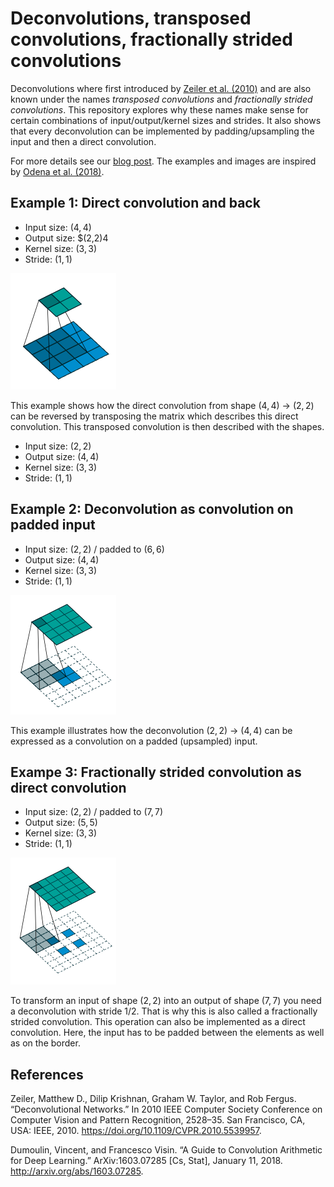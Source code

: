 # Deconvolutions, transposed convolutions, fractionally strided convolutions

Deconvolutions where first introduced by [Zeiler et al. (2010)]() and are also known under the names *transposed convolutions* and *fractionally strided convolutions*. This repository explores why these names make sense for certain combinations of input/output/kernel sizes and strides. It also shows that every deconvolution can be implemented by padding/upsampling the input and then a direct convolution.

For more details see our [blog post](). The examples and images are inspired by [Odena et al. (2018)](http://arxiv.org/abs/1603.07285).

## Example 1: Direct convolution and back
* Input size: $(4,4)$
* Output size: $(2,2)4
* Kernel size: $(3,3)$
* Stride: $(1,1)$

![Direct convolution, transposed convolution](img/direct-conv.png)


This example shows how the direct convolution from shape $(4,4)$ -> $(2,2)$ can be reversed by transposing the matrix which describes this direct convolution. This transposed convolution is then described with the shapes.

* Input size: $(2,2)$
* Output size: $(4,4)$
* Kernel size: $(3,3)$
* Stride: $(1,1)$


## Example 2: Deconvolution as convolution on padded input
* Input size: $(2,2)$ / padded to $(6,6)$
* Output size: $(4,4)$
* Kernel size: $(3,3)$
* Stride: $(1,1)$

![Padded input with convolution leads to upsampling](img/padded-conv.png)

This example illustrates how the deconvolution $(2,2)$ -> $(4,4)$ can be expressed as a convolution on a padded (upsampled) input.


## Exampe 3: Fractionally strided convolution as direct convolution
* Input size: $(2,2)$ / padded to $(7,7)$
* Output size: $(5,5)$
* Kernel size: $(3,3)$
* Stride: $(1,1)$

![Fractionally strided convolution](img/fractionally-strided-conv.png)

To transform an input of shape $(2,2)$ into an output of shape $(7,7)$ you need a deconvolution with stride $1/2$. That is why this is also called a fractionally strided convolution. This operation can also be implemented as a direct convolution. Here, the input has to be padded between the elements as well as on the border.


## References
Zeiler, Matthew D., Dilip Krishnan, Graham W. Taylor, and Rob Fergus. “Deconvolutional Networks.” In 2010 IEEE Computer Society Conference on Computer Vision and Pattern Recognition, 2528–35. San Francisco, CA, USA: IEEE, 2010. https://doi.org/10.1109/CVPR.2010.5539957.

Dumoulin, Vincent, and Francesco Visin. “A Guide to Convolution Arithmetic for Deep Learning.” ArXiv:1603.07285 [Cs, Stat], January 11, 2018. http://arxiv.org/abs/1603.07285.
